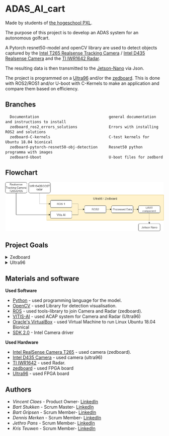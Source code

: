 # ADAS_AI_cart
Made by students of [the hogeschool PXL](https://www.pxl.be).

The purpose of this project is to develop an ADAS system for an autonomous golfcart.

A Pytorch resnet50-model and openCV library are used to detect objects captured by the [Intel T265 Realsense Tracking Camera](https://www.intelrealsense.com/tracking-camera-t265/) / [Intel D435 Realsense Camera](https://www.intelrealsense.com/depth-camera-d435/) and the [TI IWR1642 Radar](http://www.ti.com/tool/IWR1642BOOST).

The resulting data is then transmitted to the [Jetson-Nano](https://github.com/KingAbad/Autonomous_Cart_2?fbclid=IwAR21YFBcbC4viqrMCfkstqgnDQ-sq7s7LPgTWAJHs7tx8XUIrGCixJqF12Q) via Json.

The project is programmed on a [Ultra96](http://zedboard.org/product/ultra96-v2-development-board) and/or the [zedboard](http://zedboard.org/product/zedboard). This is done with ROS2/ROS1 and/or U-boot with C-Kernels to make an application and compare them based on efficiency.

## Branches
```
  Documentation                               general documentation and instructions to install     
  zedboard_ros2_errors_solutions              Errors with installing ROS2 and solutions
  zedboard-C-kernels                          C-test kernels for Ubuntu 18.04 bionical
  zedboard-pytorch-resnet50-obj-detection     Resnet50 python programma with images
  zedboard-Uboot                              U-boot files for zedbord
```
## Flowchart
<p align="center"><img src="flowchart.png"></p>

## Project Goals
<details>
  <summary>Zedboard</summary>
  
  ## Zedboard installation
  these installation steps include:
  * 1 [Intel RealSense Camera T265](https://www.intelrealsense.com/tracking-camera-t265/)
  * 1 [zedboard](http://zedboard.org/product/zedboard)
  * 1 [TI IWR1642](http://www.ti.com/tool/IWR1642BOOST)
  
  **setting up of the VM with ubuntu 18.04**
  * Follow [the video](https://www.youtube.com/watch?v=QbmRXJJKsvs) to set up [the VM with Oracle's VirtualBox](https://www.virtualbox.org/).
  * enable USB3.0 in the settings menu by selecting USB and enable the "USB 3.0 (xHCI) Controller"
  
  <p align="center"><img src="VM_USB.png"></p>
  
  **setting up of the Realsense T265 Camera**
 
 It is recommended to not have anaconda3 installed on your VM since this can create pathing issues and lead to colcon build errors, see the "ros2_errors_and_solutions" to fix these pathing problems without deinstalling anaconda3.
  * follow [the instructions](https://www.intelrealsense.com/sdk-2/) about the installation of SDK 2.0 in linux Ubuntu 18.04.
  * Run realsense-viewer to see if the installation was succesfull.
  * If the Camera is not found between the USB devices, go to the "ros2_errors_and_solutions" branch.
  this happens because the VM's USB3.0 drivers are having trouble finding the Realsense T265 camera.
  
  **setting up ROS2**
  * follow the instructions on [the Ros website](https://index.ros.org/doc/ros2/Installation/Dashing/Linux-Development-Setup/).
    it is recommended to install the ros dependencies ("rosdep" command) of both "building ROS 2 linux" and "installation ROS 2 linux".
  * for colcon building errors go to the "ros2_errors_and_solutions" branch.
  
  **Setting up ROS Melodic**
  * To set up ROS Melodic, follow the instructions on this [link](http://wiki.ros.org/melodic/Installation/Ubuntu).
  * Type `sudo apt-get install ros-melodic-catkin`
  * Type `sudo apt-get install cmake python-catkin-pkg python-empy python-nose python-setuptools libgtest-dev build-essential`
  * Now Catkin is downloaded and the needed dependencies are installed.
  * To create a Catkin workspace, follow this short [tutorial](http://wiki.ros.org/catkin/Tutorials/create_a_workspace).
  <p align="center"><img src="https://github.com/randomRexx/ADAS_AI_cart/blob/radar/Catkin_Created.PNG"></p>
  
  **setting up the TI IWR1642 Radar**
  * If the Catkin workspace is created it's time to set up the Ros packages.
  * Go to the home folder.
  * Type `git clone https://github.com/randomRexx/ADAS_AI_cart.git`
  * Type `cp -R ~/ADAS_AI_cart/radar/ti_mmwave_rospkg/ ~/[workspace dir]/src/`
  * Type `cp -R ~/ADAS_AI_cart/radar/serial/ ~/[workspace dir]/src/`
  * Now the needed Ros packages are in the Catkin workspace.
  * Go to the workspace.
  * Type `catkin_make && source devel/setup.bash`
  * Type `echo "source <workspace_dir>/devel/setup.bash" >> ~/.bashrc`
  * Plug in the radar and type in the VM `sudo chmod 666 /dev/ttyACM0`
  * And `sudo chmod 666 /dev/ttyACM1`
  * To start the radar, type `roslaunch ti_mmwave_rospkg 1642es2_short_range.launch`
  * Now the RVIZ is running.
  * Open a second terminal.
  * Type `rosrun ti_mmwave_rospkg Radar_Read.py`
  * This will print the X, Y, Velocity and Range for every detected object.
  
  **torchVision resnet50 model**
  * type `sudo apt-get install python3 \ python3-pip \ python3-opencv` 
  * type `pip3 install torchvision`
  * download the model on the "zedboard-pytorch-resnet50-obj-detection" branch.
  * type `nano object_detection.py` in de linux terminal to open the python program.
  * scroll to the bottom where a .png image is requested.
  
  <p align="center"><img src="python_main.png"></p>
  
  * change the input image to the an .png image of own choice.

  * save and exit nano and run the "object_detection.py".
  
</details>
<details>
  <summary>Ultra96</summary>
  
  ## Ultra96 installation
  these installation steps include:
  * 1 [Intel RealSense Camera D435](https://www.intelrealsense.com/depth-camera-d435/)
  * 1 [Ultra96](http://zedboard.org/product/ultra96-v2-development-board)
  * 1 [TI IWR1642](http://www.ti.com/tool/IWR1642BOOST)
  
  **setting up of the VM with ubuntu 18.04**
  * Follow [the guide](https://github.com/randomRexx/ADAS_AI_cart/blob/master/InstallatieInstructies%20Petalinux.docx) to set up the Ubuntu for Ultra96.
  
  * From here on follow the same steps as discussed in the Zedboard section.
</details>

## Materials and software
**Used Software**
* [Python](https://www.python.org/) - used programming language for the model.
* [OpenCV](https://opencv.org/) - used Library for detection visualisation.
* [ROS](https://www.ros.org/) - used tools-library to join Camera and Radar (zedboard).
* [VITIS-AI](https://www.xilinx.com/products/design-tools/vitis/vitis-ai.html) - used ACAP system for Camera and Radar (Ultra96)
* [Oracle's VirtualBox](https://www.virtualbox.org/) - used Virtual Machine to run Linux Ubuntu 18.04 Bionical
* [SDK 2.0](https://github.com/IntelRealSense/librealsense) - Intel Camera driver

**Used Hardware**
* [Intel RealSense Camera T265](https://www.intelrealsense.com/tracking-camera-t265/) - used camera (zedboard).
* [Intel D435 Camera](https://www.intelrealsense.com/depth-camera-d435/) - used camera (ultra96)
* [TI IWR1642](http://www.ti.com/tool/IWR1642BOOST) - used Radar.
* [zedboard](http://zedboard.org/product/zedboard) - used FPGA board
* [Ultra96](http://zedboard.org/product/ultra96-v2-development-board) - used FPGA board

## Authors
* *Vincent Claes*     - Product Owner- [LinkedIn](https://www.linkedin.com/in/vincentclaes/)
* *Bart Stukken*      - Scrum Master- [LinkedIn](https://www.linkedin.com/in/bart-stukken-7a7659b0/)
* *Bart Gripsen*      - Scrum Member- [LinkedIn](linkedin.com/in/bart-grispen-9634b1181)
* *Dennis Merken*     - Scrum Member- [LinkedIn](linkedin.com/in/dennis-merken-93747719b)
* *Jethro Pans*       - Scrum Member- [LinkedIn](https://www.linkedin.com/in/jethro-pans-67518b1a3/)
* *Kris Teuwen*       - Scrum Member- [LinkedIn](https://www.linkedin.com/in/kris-teuwen-7292a4172/)
